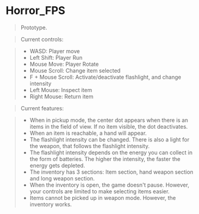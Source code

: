 # Horror_FPS

>Prototype.

>Current controls:

>- WASD: Player move
>- Left Shift: Player Run
>- Mouse Move: Player Rotate
>- Mouse Scroll: Change item selected
>- F + Mouse Scroll: Activate/deactivate flashlight, and change intensity
>- Left Mouse: Inspect item
>- Right Mouse: Return item

>Current features:

>- When in pickup mode, the center dot appears when there is an items in the field of view.
>  If no item visible, the dot deactivates.
>- When an item is reachable, a hand will appear.
>- The flashlight intensity can be changed. There is also a light for the weapon, that follows the flashlight intensity.
>- The flashlight intensity depends on the energy you can collect in the form of batteries. The higher the intensity, the faster the energy gets depleted.
>- The inventory has 3 sections: Item section, hand weapon section and long weapon section.
>- When the inventory is open, the game doesn't pause. However, your controls are limited to make selecting items easier.
>- Items cannot be picked up in weapon mode. However, the inventory works.
